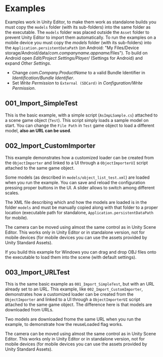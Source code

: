 # Examples

Examples work in Unity Editor, to make them work as standalone builds you must copy the `models` folder (with its sub-folders) into the same folder as the executable. The `models` folder was placed outside the `Asset` folder to prevent Unity Editor to import them automatically.
To run the examples on a mobile device you must copy the *models* folder (with its sub-folders) into the `Application.persistentDataPath` (on Android: "My Files/Device storage/Android/data/*com.companyname.appname*/files").
To build on Android open *Edit/Project Settings/Player/* (Settings for Android) and expand *Other Settings*.
* Change *com.Company.ProductName* to a valid Bundle Identifier in *Identification/Bundle Identifier*.
* Set *Write Permission* to `External (SDCard)` in *Configuration/Write Permission*.

## 001_Import_SimpleTest

This is the basic example, with a simple script (`AsImpLSample.cs`) attached to a scene game object (`Test`). This script simply loads a sample model on start.
You can change the `File Path` in `Test` game object to load a different model, **also an URL can be used**.

## 002_Import_CustomImporter

This example demonstrates how a customized loader can be created from the `ObjectImporter` and linked to a UI through a `ObjectImporterUI` script attached to the same game object.

Some models (as described in `models/object_list_test.xml`) are loaded when you run the example. You can save and reload the configuration pressing proper buttons in the UI. A slider allows to switch among different scales.

The XML file describing which and how the models are loaded is in the folder `models` and must be manually copied along with that folder to a proper location (executable path for standalone, `Application.persistentDataPath` for mobile).

The camera can be moved using almost the same control as in Unity Scene Editor. This works only in Unity Editor or in standalone version, not for mobile devices (for mobile devices you can use the assets provided by Unity Standard Assets).

If you build this example for Windows you can drag and drop OBJ files onto the executable to load them into the scene (with default settings).

## 003_Import_URLTest

This is the same basic example as `001_Import_SimpleTest`, but with an URL already set to an URL.
This example, like `002_Import_CustomImporter`, demonstrates how a customized loader can be created from the `ObjectImporter` and linked to a UI through a `ObjectImporterUI` script attached to the same game object. The difference here is that models are downloaded from URLs.

Two models are downloaded frome the same URL when you run the example, to demonstrate how the reuseLoaded flag works.

The camera can be moved using almost the same control as in Unity Scene Editor. This works only in Unity Editor or in standalone version, not for mobile devices (for mobile devices you can use the assets provided by Unity Standard Assets).



